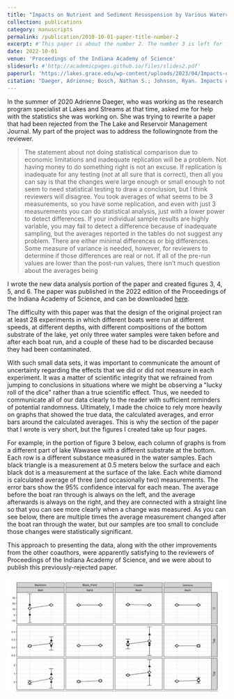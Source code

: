 ```yaml
---
title: "Impacts on Nutrient and Sediment Resuspension by Various Watercraft Across Multiple Substrates, Depths, and Operating Speeds in Indiana's Largest Natural Lake"
collection: publications
category: manuscripts
permalink: /publication/2010-10-01-paper-title-number-2
excerpt: #'This paper is about the number 2. The number 3 is left for future work.'
date: 2022-10-01
venue: 'Proceedings of the Indiana Academy of Science'
slidesurl: #'http://academicpages.github.io/files/slides2.pdf'
paperurl: 'https://lakes.grace.edu/wp-content/uploads/2023/04/Impacts-on-Nutrient-and-Sediment-Resuspension-by-Various-Watercraft-Proceedings-of-the-Indiana-Academy-of-Science-2023.pdf'
citation: "Daeger, Adrienne; Bosch, Nathan S.; Johnson, Ryan. Impacts on Nutrient and Sediment Resuspension by Various Watercraft Across Multiple Substrates, Depths, and Operating Speeds in Indiana's Largest Natural Lake. Proceedings of the Indiana Academy of Science 130 (2022), no. 2, 112--122."
---
```


In the summer of 2020 Adrienne Daeger, who was working as the research program specialist at Lakes and Streams at that time, asked me for help with the statistics she was working on.  She was trying to rewrite a paper that had been rejected from the The Lake and Reservoir Management Journal.  My part of the project was to address the followingnote from the reviewer.
> The statement about not doing statistical comparison due to economic limitations and
> inadequate replication will be a problem. Not having money to do something right is not an
> excuse. If replication is inadequate for any testing (not at all sure that is correct), then all you
> can say is that the changes were large enough or small enough to not seem to need statistical
> testing to draw a conclusion, but I think reviewers will disagree. You took averages of what
> seems to be 3 measurements, so you have some replication, and even with just 3
> measurements you can do statistical analysis, just with a lower power to detect differences. If
> your individual sample results are highly variable, you may fail to detect a difference because of
> inadequate sampling, but the averages reported in the tables do not suggest any problem. There
> are either minimal differences or big differences. Some measure of variance is needed,
> however, for reviewers to determine if those differences are real or not. If all of the pre-run
> values are lower than the post-run values, there isn’t much question about the averages being

I wrote the new data analysis portion of the paper and created figures 3, 4, 5, and 6.  The paper was published in the 2022 edition of the Proceedings of the Indiana Academy of Science, and can be downloaded [here](files\nutrient-and-sediment-resuspension.pdf).

The difficulty with this paper was that the design of the original project ran at least 28 experiments in which different boats were run at different speeds, at different depths, with different compositions of the bottom substrate of the lake, yet only three water samples were taken before and after each boat run, and a couple of these had to be discarded because they had been contaminated.

With such small data sets, it was important to communicate the amount of uncertainty regarding the effects that we did or did not measure in each experiment.  It was a matter of scientific integrity that we refrained from jumping to conclusions in situations where we might be observing a "lucky roll of the dice" rather than a true scientific effect.  Thus, we needed to communicate all of our data clearly to the reader with sufficient reminders of potential randomness.  Ultimately, I made the choice to rely more heavily on graphs that showed the true data, the calculated averages, and error bars around the calculated averages.  This is why the section of the paper that I wrote is very short, but the figures I created take up four pages.

For example, in the portion of figure 3 below, each column of graphs is from a different part of lake Wawasee with a different substrate at the bottom.  Each row is a different substance measured in the water samples.  Each black triangle is a measurement at 0.5 meters below the surface and each black dot is a measurement at the surface of the lake.  Each white diamond is calculated average of three (and occasionally two) measurements.  The error bars show the 95% confidence interval for each mean.  The average before the boat ran through is always on the left, and the average afterwards is always on the right, and they are connected with a straight line so that you can see more clearly when a change was measured.  As you can see below, there are multiple times the average measurement changed after the boat ran through the water, but our samples are too small to conclude those changes were statistically significant.

This approach to presenting the data, along with the other improvements from the other coauthors, were apparently satisfying to the reviewers of Proceedings of the Indiana Academy of Science, and we were about to publish this previously-rejected paper.

![iamge](images\figure3.png)